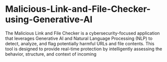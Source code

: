 # Malicious-Link-and-File-Checker-using-Generative-AI
The Malicious Link and File Checker is a cybersecurity-focused application that leverages Generative AI and Natural Language Processing (NLP) to detect, analyze, and flag potentially harmful URLs and file contents. This tool is designed to provide real-time protection by intelligently assessing the behavior, structure, and context of incoming 
